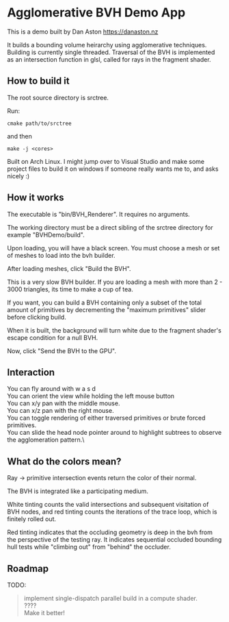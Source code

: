 #  Agglomerative BVH Demo App

This is a demo built by Dan Aston https://danaston.nz

It builds a bounding volume heirarchy using agglomerative techniques.
Building is currently single threaded.
Traversal of the BVH is implemented as an intersection function in glsl, called for rays in the fragment shader.

## How to build it

The root source directory is srctree. 

Run:
```
cmake path/to/srctree
```
and then
```
make -j <cores>
```

Built on Arch Linux. I might jump over to Visual Studio and make some project files to build it on windows if someone really wants me to, and asks nicely :)

## How it works

The executable is "bin/BVH_Renderer". It requires no arguments.

The working directory must be a direct sibling of the srctree directory for example "BVHDemo/build".

Upon loading, you will have a black screen. You must choose a mesh or set of meshes to load into the bvh builder.

After loading meshes, click "Build the BVH".

This is a very slow BVH builder. If you are loading a mesh with more than 2 - 3000 triangles, its time to make a cup of tea.

If you want, you can build a BVH containing only a subset of the total amount of primitives by decrementing the "maximum primitives" slider before clicking build.

When it is built, the background will turn white due to the fragment shader's escape condition for a null BVH.

Now, click "Send the BVH to the GPU".

## Interaction

You can fly around with w a s d\
You can orient the view while holding the left mouse button\
You can x/y pan with the middle mouse.\
You can x/z pan with the right mouse.\
You can toggle rendering of either traversed primitives or brute forced primitives.\
You can slide the head node pointer around to highlight subtrees to observe the agglomeration pattern.\

## What do the colors mean?

Ray -> primitive intersection events return the color of their normal.

The BVH is integrated like a participating medium.

White tinting counts the valid intersections and subsequent visitation of BVH nodes, and red tinting counts the iterations of the trace loop, which is finitely rolled out.

Red tinting indicates that the occluding geometry is deep in the bvh from the perspective of the testing ray. It indicates sequential occluded bounding hull tests while "climbing out" from "behind" the occluder.


## Roadmap

TODO: 
  > implement single-dispatch parallel build in a compute shader.\
  > ????\
  > Make it better!
